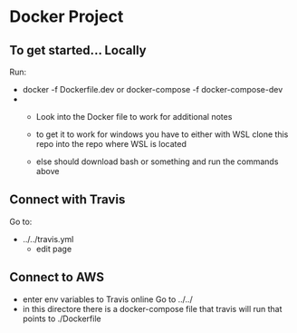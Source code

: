 # Docker Project

## To get started... Locally

Run:

- docker -f Dockerfile.dev or docker-compose -f docker-compose-dev
- 
  - Look into the Docker file to work for additional notes

  - to get it to work for windows you have to either with WSL clone this repo into the repo where WSL is located
  - else should download bash or something and run the commands above

## Connect with Travis

Go to:
- ../../travis.yml
  - edit page


## Connect to AWS
- enter env variables to Travis online
Go to ../../
- in this directore there is a docker-compose file that travis will run that points to ./Dockerfile
